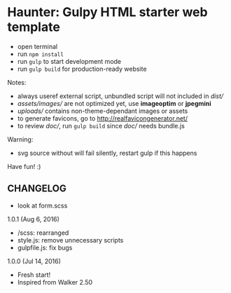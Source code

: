 # Haunter: Gulpy HTML starter web template

+ open terminal
+ run `npm install`
+ run `gulp` to start development mode
+ run `gulp build` for production-ready website

Notes:
+ always useref external script, unbundled script will not included in _dist/_
+ _assets/images/_ are not optimized yet, use **imageoptim** or **jpegmini**
+ _uploads/_ contains non-theme-dependant images or assets
+ to generate favicons, go to http://realfavicongenerator.net/
+ to review _doc/_, run `gulp build` since _doc/_ needs bundle.js

Warning:
+ svg source without <xml> will fail silently, restart gulp if this happens

Have fun! :)

## CHANGELOG

- look at form.scss

1.0.1 (Aug 6, 2016)
+ /scss: rearranged
+ style.js: remove unnecessary scripts
+ gulpfile.js: fix bugs

1.0.0 (Jul 14, 2016)
+ Fresh start!
+ Inspired from Walker 2.50
